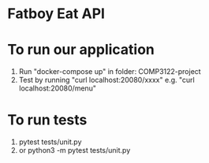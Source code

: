 # Fatboy Eat API

# To run our application
1. Run "docker-compose up" in folder: COMP3122-project
2.  Test by running "curl localhost:20080/xxxx" e.g. "curl localhost:20080/menu"


# To run tests
1. pytest tests/unit.py
2. or python3 -m pytest tests/unit.py
